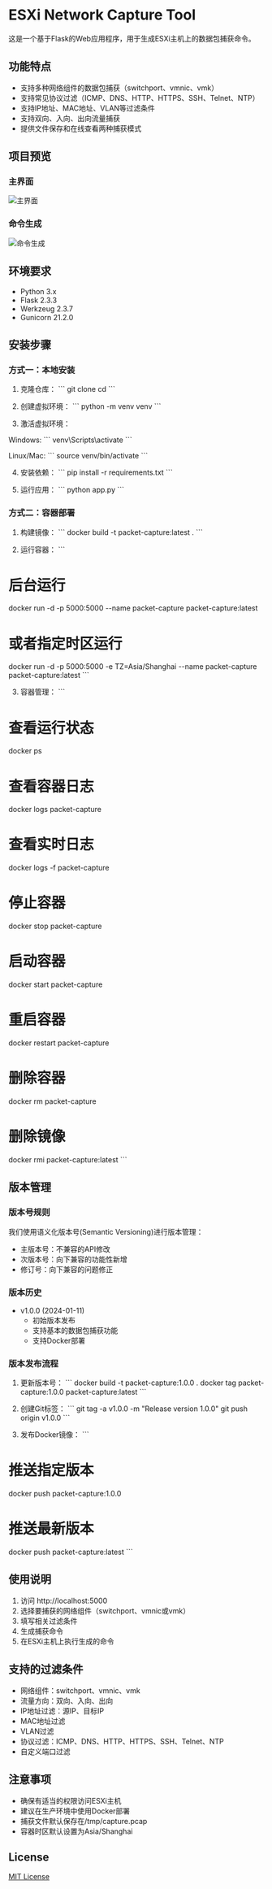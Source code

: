 # ESXi Network Capture Tool
这是一个基于Flask的Web应用程序，用于生成ESXi主机上的数据包捕获命令。

## 功能特点

- 支持多种网络组件的数据包捕获（switchport、vmnic、vmk）
- 支持常见协议过滤（ICMP、DNS、HTTP、HTTPS、SSH、Telnet、NTP）
- 支持IP地址、MAC地址、VLAN等过滤条件
- 支持双向、入向、出向流量捕获
- 提供文件保存和在线查看两种捕获模式

## 项目预览

### 主界面
![主界面](https://yxyj1919-imagebed.oss-cn-beijing.aliyuncs.com/rocket-image/202501111656756.png)

### 命令生成
![命令生成](https://yxyj1919-imagebed.oss-cn-beijing.aliyuncs.com/rocket-image/202501111713907.png)

## 环境要求

- Python 3.x
- Flask 2.3.3
- Werkzeug 2.3.7
- Gunicorn 21.2.0

## 安装步骤

### 方式一：本地安装

1. 克隆仓库：
\`\`\`
git clone <repository-url>
cd <repository-name>
\`\`\`

2. 创建虚拟环境：
\`\`\`
python -m venv venv
\`\`\`

3. 激活虚拟环境：

Windows:
\`\`\`
venv\Scripts\activate
\`\`\`

Linux/Mac:
\`\`\`
source venv/bin/activate
\`\`\`

4. 安装依赖：
\`\`\`
pip install -r requirements.txt
\`\`\`

5. 运行应用：
\`\`\`
python app.py
\`\`\`

### 方式二：容器部署

1. 构建镜像：
\`\`\`
docker build -t packet-capture:latest .
\`\`\`

2. 运行容器：
\`\`\`
# 后台运行
docker run -d -p 5000:5000 --name packet-capture packet-capture:latest

# 或者指定时区运行
docker run -d -p 5000:5000 -e TZ=Asia/Shanghai --name packet-capture packet-capture:latest
\`\`\`

3. 容器管理：
\`\`\`
# 查看运行状态
docker ps

# 查看容器日志
docker logs packet-capture

# 查看实时日志
docker logs -f packet-capture

# 停止容器
docker stop packet-capture

# 启动容器
docker start packet-capture

# 重启容器
docker restart packet-capture

# 删除容器
docker rm packet-capture

# 删除镜像
docker rmi packet-capture:latest
\`\`\`

## 版本管理

### 版本号规则
我们使用语义化版本号(Semantic Versioning)进行版本管理：
- 主版本号：不兼容的API修改
- 次版本号：向下兼容的功能性新增
- 修订号：向下兼容的问题修正

### 版本历史
- v1.0.0 (2024-01-11)
  - 初始版本发布
  - 支持基本的数据包捕获功能
  - 支持Docker部署

### 版本发布流程
1. 更新版本号：
\`\`\`
docker build -t packet-capture:1.0.0 .
docker tag packet-capture:1.0.0 packet-capture:latest
\`\`\`

2. 创建Git标签：
\`\`\`
git tag -a v1.0.0 -m "Release version 1.0.0"
git push origin v1.0.0
\`\`\`

3. 发布Docker镜像：
\`\`\`
# 推送指定版本
docker push packet-capture:1.0.0
# 推送最新版本
docker push packet-capture:latest
\`\`\`

## 使用说明

1. 访问 http://localhost:5000
2. 选择要捕获的网络组件（switchport、vmnic或vmk）
3. 填写相关过滤条件
4. 生成捕获命令
5. 在ESXi主机上执行生成的命令

## 支持的过滤条件

- 网络组件：switchport、vmnic、vmk
- 流量方向：双向、入向、出向
- IP地址过滤：源IP、目标IP
- MAC地址过滤
- VLAN过滤
- 协议过滤：ICMP、DNS、HTTP、HTTPS、SSH、Telnet、NTP
- 自定义端口过滤

## 注意事项

- 确保有适当的权限访问ESXi主机
- 建议在生产环境中使用Docker部署
- 捕获文件默认保存在/tmp/capture.pcap
- 容器时区默认设置为Asia/Shanghai

## License

[MIT License](LICENSE)
